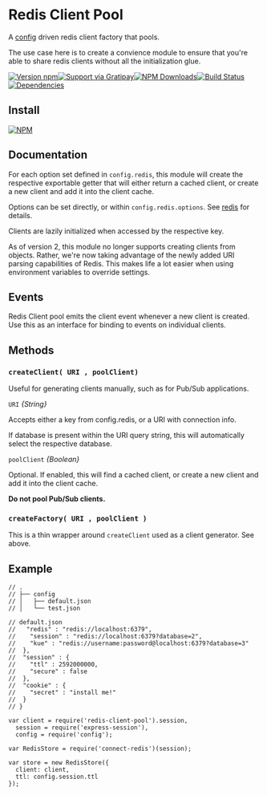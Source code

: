 # **Redis Client Pool**

A [config](https://www.npmjs.com/package/config) driven redis client factory that pools.

The use case here is to create a convience module to ensure that you're able to share redis clients without all the initialization glue.

[![Version npm](https://img.shields.io/npm/v/redis-client-pool.svg?style=flat-square)](https://www.npmjs.com/package/redis-client-pool)[![Support via Gratipay](https://img.shields.io/gratipay/Bajix.svg)](https://gratipay.com/Bajix)[![NPM Downloads](https://img.shields.io/npm/dm/redis-client-pool.svg?style=flat-square)](https://www.npmjs.com/package/redis-client-pool)[![Build Status](https://img.shields.io/codeship/47629180-22d5-0133-a61b-4232491ff1b0.svg)](https://codeship.com/projects/96293)[![Dependencies](https://img.shields.io/david/Bajix/redis-client-pool.svg?style=flat-square)](https://david-dm.org/Bajix/redis-client-pool)


## Install

[![NPM](https://nodei.co/npm/redis-client-pool.png?downloads=true&downloadRank=true)](https://nodei.co/npm/redis-client-pool/)

## Documentation

For each option set defined in `config.redis`, this module will create the respective exportable getter that will either return a cached client, or create a new client and add it into the client cache.

Options can be set directly, or within `config.redis.options`. See [redis](https://www.npmjs.com/package/redis) for details.

Clients are lazily initialized when accessed by the respective key.

As of version 2, this module no longer supports creating clients from objects. Rather, we're now taking advantage of the newly added URI parsing capabilities of Redis. This makes life a lot easier when using environment variables to override settings.

## Events

Redis Client pool emits the client event whenever a new client is created. Use this as an interface for binding to events on individual clients.

## Methods

### `createClient( URI , poolClient)`

Useful for generating clients manually, such as for Pub/Sub applications.


`URI` *{String}*

Accepts either a key from config.redis, or a URI with connection info.

If database is present within the URI query string, this will automatically select the respective database.

`poolClient` *{Boolean}*

Optional. If enabled, this will find a cached client, or create a new client and add it into the client cache.

**Do not pool Pub/Sub clients.**

### `createFactory( URI , poolClient )`

This is a thin wrapper around `createClient` used as a client generator. See above.

## Example

```
// .
// ├── config
// │   ├── default.json
// │   └── test.json

// default.json
//   "redis" : "redis://localhost:6379",
//    "session" : "redis://localhost:6379?database=2",
//    "kue" : "redis://username:password@localhost:6379?database=3"
//  },
//  "session" : {
//    "ttl" : 2592000000,
//    "secure" : false
//  },
//  "cookie" : {
//    "secret" : "install me!"
//  }
// }

var client = require('redis-client-pool').session,
  session = require('express-session'),
  config = require('config');

var RedisStore = require('connect-redis')(session);

var store = new RedisStore({
  client: client,
  ttl: config.session.ttl
});
```
